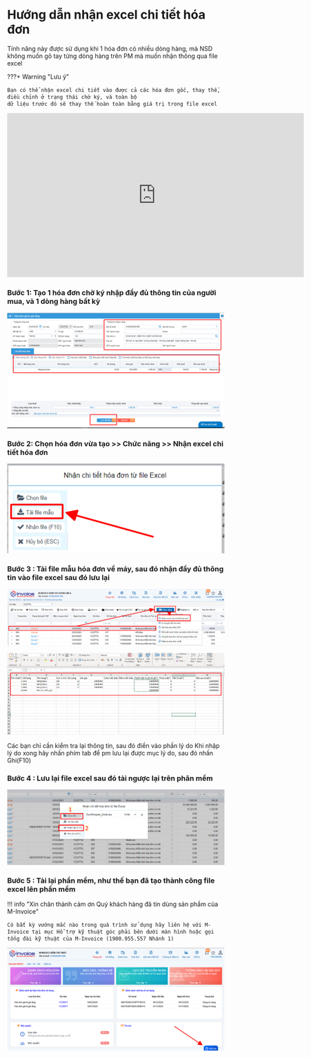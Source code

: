 # **Hướng dẫn nhận excel chi tiết hóa đơn**

Tính năng này được sử dụng khi 1 hóa đơn có nhiều dòng hàng, mà NSD không muốn gõ tay từng dòng hàng trên PM mà muốn nhận thông qua file excel

???+ Warning "Lưu ý"

    Bạn có thể nhận excel chi tiết vào được cả các hóa đơn gốc, thay thế, điều chỉnh ở trạng thái chờ ký, và toàn bộ
    dữ liệu trước đó sẽ thay thế hoàn toàn bằng giá trị trong file excel

<iframe style="width: 43rem; height: 380px" 
    src="https://www.youtube.com/embed/gw_dvwOy5XU" 
    frameborder="0" allowfullscreen>
</iframe>

### Bước 1: Tạo 1 hóa đơn chờ ký nhập đầy đủ thông tin của người mua, và 1 dòng hàng bất kỳ

![Hình 1](../../assets/images/invoice1/1.0_excelChiTiet_1.png)

### Bước 2: Chọn hóa đơn vừa tạo >> Chức năng >> Nhận excel chi tiết hóa đơn

![Hình 2](../../assets/images/invoice1/1.0_excelChiTiet_2.png)

### Bước 3 : Tải file mẫu hóa đơn về máy, sau đó nhận đầy đủ thông tin vào file excel sau đó lưu lại

![Hình 3](../../assets/images/invoice1/1.0_excelChiTiet_3.png)

![Hình 4](../../assets/images/invoice1/1.0_excelChiTiet_4.png)

Các bạn chỉ cần kiểm tra lại thông tin, sau đó điền vào phần lý do
Khi nhập lý do xong hãy nhấn phím tab để pm lưu lại được mục lý do, sau đó nhấn Ghi(F10)

### Bước 4 : Lưu lại file excel sau đó tải ngược lại trên phân mềm

![Hình 5](../../assets/images/invoice1/1.0_excelChiTiet_5.png)

### Bước 5 : Tải lại phần mềm, như thế bạn đã tạo thành công file excel lên phần mềm

!!! info "Xin chân thành cảm ơn Quý khách hàng đã tin dùng sản phẩm của M-Invoice"

    Có bất kỳ vướng mắc nào trong quá trình sử dụng hãy liên hệ với M-Invoice tại mục Hỗ trợ kỹ thuật góc phải bên dưới màn hình hoặc gọi tổng đài kỹ thuật của M-Invoice (1900.955.557 Nhánh 1)

![Hình 6](../../assets/images/invoice1/1.0_suaTienBangTay_5.png)
